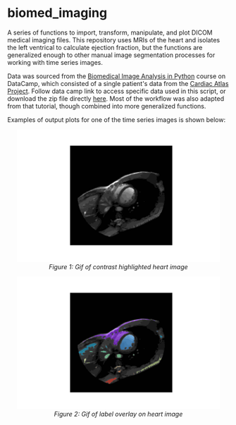 # biomed_imaging
A series of functions to import, transform, manipulate, and plot DICOM medical imaging files. This repository uses MRIs of the heart and isolates the left ventrical to calculate ejection fraction, but the functions are generalized enough to other manual image segmentation processes for working with time series images. 

Data was sourced from the [Biomedical Image Analysis in Python](https://app.datacamp.com/learn/courses/biomedical-image-analysis-in-python) course on DataCamp, which consisted of a single patient's data from the [Cardiac Atlas Project](http://www.cardiacatlas.org/studies/sunnybrook-cardiac-data/). Follow data camp link to access specific data used in this script, or download the zip file directly [here](https://assets.datacamp.com/production/repositories/2085/datasets/fabaa1f1675549d624eb8f5d1bc94e0b11e30a8e/sunnybrook-cardiac-mr.zip). Most of the workflow was also adapted from that tutorial, though combined into more generalized functions.

Examples of output plots for one of the time series images is shown below:

<p align="center">
 <img src="/DCM2001_005.gif" height="300" width="460"/>
    <br>
    <em>Figure 1: Gif of contrast highlighted heart image</em>
</p>

<p align="center">
 <img src="/overlaygif_05.gif" height="300" width="460"/>
    <br>
    <em>Figure 2: Gif of label overlay on heart image</em>
</p>

